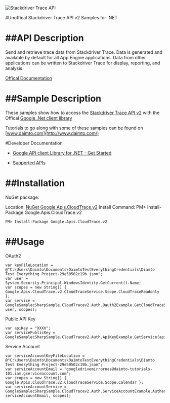 ﻿![Stackdriver Trace API](http://www.google.com/images/icons/product/search-32.gif)

#Unoffical Stackdriver Trace API v2 Samples for .NET  

##API Description
=============

Send and retrieve trace data from Stackdriver Trace. Data is generated and available by default for all App Engine applications. Data from other applications can be written to Stackdriver Trace for display, reporting, and analysis.

[Offical Documentation](https://cloud.google.com/trace)

##Sample Description
=============

These samples show how to access the [Stackdriver Trace API v2](https://cloud.google.com/trace) with the Offical [Google .Net client library](https://github.com/google/google-api-dotnet-client)

Tutorials to go along with some of these samples can be found on [www.daimto.com](http://www.daimto.com/)

#Developer Documentation

* [Google API client Library for .NET - Get Started](https://developers.google.com/api-client-library/dotnet/get_started)

* [Supported APIs](https://developers.google.com/api-client-library/dotnet/apis/)

##Installation
=================================

NuGet package:

Location: [NuGet Google.Apis.CloudTrace.v2](https://www.nuget.org/packages/Google.Apis.CloudTrace.v2)
Install Command: PM>  Install-Package Google.Apis.CloudTrace.v2

```
PM> Install-Package Google.Apis.CloudTrace.v2
```

##Usage
=================================

OAuth2
```
var keyFileLocation = @"C:\Users\Daimto\Documents\DaimtoTestEverythingCredentials\Diamto Test Everything Project-29e50502c19b.json";
var user = System.Security.Principal.WindowsIdentity.GetCurrent().Name;
var scopes = new String[] { Google.Apis.CloudTrace.v2.CloudTraceService.Scope.CloudTraceReadonly };
var service = GoogleSamplecSharpSample.CloudTracev2.Auth.Oauth2Example.GetCloudTraceService(keyFileLocation, user, scopes);
```
Public API Key
```
var apiKey = "XXXX";
var servicePublicKey = GoogleSamplecSharpSample.CloudTracev2.Auth.ApiKeyExample.GetService(apiKey);
```
Service Account
```
var serviceAccountKeyFileLocation = @"C:\Users\Daimto\Documents\DaimtoTestEverythingCredentials\Diamto Test Everything Project-29e50502c19b.json";
var serviceAccountEmail = "googledrivemirrornas@daimto-tutorials-101.iam.gserviceaccount.com";
var scopes = new String[] { Google.Apis.CloudTrace.v2.CloudTraceService.Scope.Calendar };            
var serviceAccountService = GoogleSamplecSharpSample.CloudTracev2.Auth.ServiceAccountExample.AuthenticateServiceAccount(serviceAccountKeyFileLocation, serviceAccountEmail, scopes);
```
